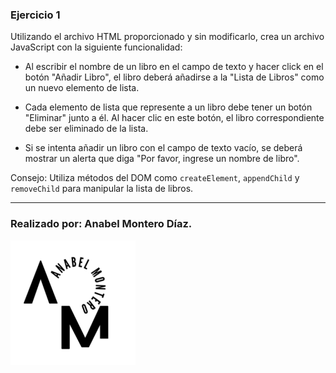 ### Ejercicio 1

Utilizando el archivo HTML proporcionado y sin modificarlo, crea un archivo JavaScript con la siguiente funcionalidad:

- Al escribir el nombre de un libro en el campo de texto y hacer click en el botón "Añadir Libro", el libro deberá añadirse a la "Lista de Libros" como un nuevo elemento de lista.
  
- Cada elemento de lista que represente a un libro debe tener un botón "Eliminar" junto a él. Al hacer clic en este botón, el libro correspondiente debe ser eliminado de la lista.

- Si se intenta añadir un libro con el campo de texto vacío, se deberá mostrar un alerta que diga "Por favor, ingrese un nombre de libro".

Consejo: Utiliza métodos del DOM como `createElement`, `appendChild` y `removeChild` para manipular la lista de libros.

---
### Realizado por: Anabel Montero Díaz.

![Imagen no encontrada](imagenes/logoModificadoAnabel.png)